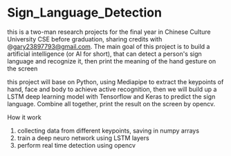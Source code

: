 # Sign_Language_Detection

this is a two-man research projects for the final year in Chinese Culture University CSE before graduation, sharing credits with @gary23897793@gmail.com.
The main goal of this project is to build a artificial intelligence (or AI for short), that can detect a person's sign language and recognize it, then print the meaning of the hand gesture on the screen 

this project will base on Python,
using Mediapipe to extract the keypoints of hand, face and body to achieve active recognition, then we will build up a LSTM deep learning model with Tensorflow and Keras to predict the sign language. Combine all together, print the result on the screen by opencv.


How it work
1. collecting data from different keypoints, saving in numpy arrays
2. train a deep neuro network using LSTM layers
3. perform real time detection using opencv

